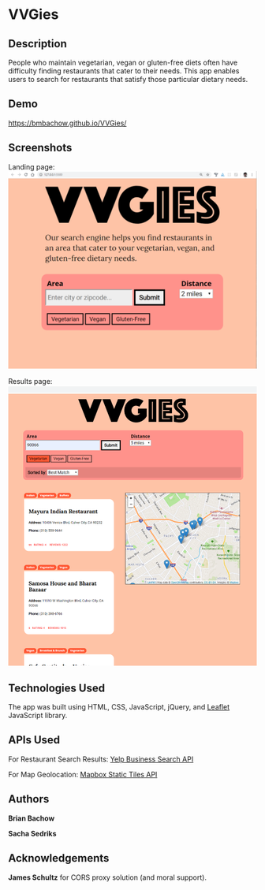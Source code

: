 # VVGies

## Description
People who maintain vegetarian, vegan or gluten-free diets often have difficulty finding restaurants that cater to their needs. This app enables users to search for restaurants that satisfy those particular dietary needs.

## Demo
https://bmbachow.github.io/VVGies/


## Screenshots
Landing page:
![Screenshot of Landing Page](/img/for_README/screenshot-01.png)

Results page:
![Screenshot of Results Page](/img/for_README/screenshot-02.png)

## Technologies Used
The app was built using HTML, CSS, JavaScript, jQuery, and <a href="https://leafletjs.com/" target="_blank">Leaflet</a> JavaScript library.

## APIs Used
For Restaurant Search Results:
[Yelp Business Search API](https://www.yelp.com/developers/documentation/v3/business_search)
    
For Map Geolocation:
[Mapbox Static Tiles API](https://docs.mapbox.com/api/)

## Authors
**Brian Bachow**

**Sacha Sedriks**

## Acknowledgements
**James Schultz** for CORS proxy solution (and moral support).

